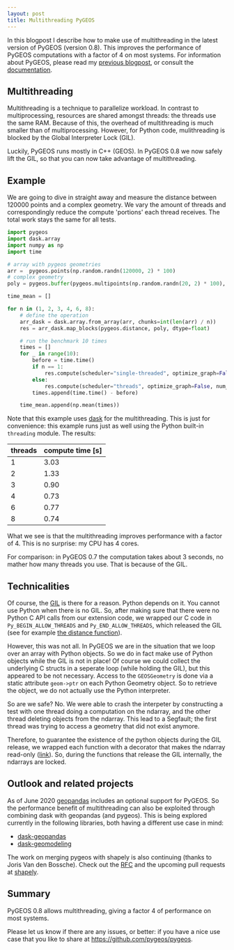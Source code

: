 ```yaml
---
layout: post
title: Multithreading PyGEOS
---
```


In this blogpost I describe how to make use of multithreading in the latest version of PyGEOS (version 0.8).
This improves the performance of PyGEOS computations with a factor of 4 on most systems.
For information about PyGEOS, please read my [previous blogpost](https://caspervdw.github.io/Introducing-Pygeos/), or consult the [documentation](https://pygeos.readthedocs.org).


## Multithreading

Multithreading is a technique to parallelize workload. In contrast to multiprocessing, resources are shared amongst threads: the threads use the same RAM. Because of this, the overhead of multithreading is much smaller than of multiprocessing. However, for Python code, mulithreading is blocked by the Global Interpreter Lock (GIL).

Luckily, PyGEOS runs mostly in C++ (GEOS). In PyGEOS 0.8 we now safely lift the GIL, so that you can now take advantage of multithreading.

## Example

We are going to dive in straight away and measure the distance between 120000 points and a complex geometry.
We vary the amount of threads and correspondingly reduce the compute 'portions' each thread receives.
The total work stays the same for all tests.

```python
import pygeos
import dask.array
import numpy as np
import time

# array with pygeos geometries
arr =  pygeos.points(np.random.randn(120000, 2) * 100)
# complex geometry
poly = pygeos.buffer(pygeos.multipoints(np.random.randn(20, 2) * 100), 0.2, quadsegs=20)

time_mean = []

for n in (1, 2, 3, 4, 6, 8):
    # define the operation
    arr_dask = dask.array.from_array(arr, chunks=int(len(arr) / n))
    res = arr_dask.map_blocks(pygeos.distance, poly, dtype=float)

    # run the benchmark 10 times
    times = []
    for _ in range(10):
        before = time.time()
        if n == 1:
            res.compute(scheduler="single-threaded", optimize_graph=False)
        else:
            res.compute(scheduler="threads", optimize_graph=False, num_workers=n)
        times.append(time.time() - before)

    time_mean.append(np.mean(times))
```

Note that this example uses [dask](https://dask.org/) for the multithreading.
This is just for convenience: this example runs just as well using the Python built-in ``threading`` module.
The results:


| threads | compute time [s] |
|---------|------------------|
| 1       | 3.03             |
| 2       | 1.33             |
| 3       | 0.90             |
| 4       | 0.73             |
| 6       | 0.77             |
| 8       | 0.74             |


What we see is that the multithreading improves performance with a factor of 4. This is no surprise: my CPU has 4 cores. 

For comparison: in PyGEOS 0.7 the computation takes about 3 seconds, no mather how many threads you use. That is because of the GIL.

## Technicalities

Of course, the [GIL](https://wiki.python.org/moin/GlobalInterpreterLock) is there for a reason. Python depends on it. You cannot use Python when there is no GIL. So, after making sure that there were no Python C API calls from our extension code, we wrapped our C code in ``Py_BEGIN_ALLOW_THREADS`` and ``Py_END_ALLOW_THREADS``, which released the GIL (see for example [the distance function](https://github.com/pygeos/pygeos/blob/77123ff4f8c7d065db49b045df3f3796a60d40f1/src/ufuncs.c#L848)).

However, this was not all. In PyGEOS we are in the situation that we loop over an array with Python objects. So we do in fact make use of Python objects while the GIL is not in place! Of course we could collect the underlying C structs in a seperate loop (while holding the GIL), but this appeared to be not necessary. Access to the ``GEOSGeometry`` is done via a static attribute ``geom->ptr`` on each Python Geometry object. So to retrieve the object, we do not actually use the Python interpreter.

So are we safe? No. We were able to crash the interpeter by constructing a test with one thread doing a computation on the ndarray, and the other thread deleting objects from the ndarray. This lead to a Segfault; the first thread was trying to access a geometry that did not exist anymore.

Therefore, to guarantee the existence of the python objects during the GIL release, we wrapped each function with a decorator that makes the ndarray read-only ([link](https://github.com/pygeos/pygeos/blob/77123ff4f8c7d065db49b045df3f3796a60d40f1/pygeos/decorators.py#L33)). So, during the functions that release the GIL internally, the ndarrays are locked.

## Outlook and related projects

As of June 2020 [geopandas](https://github.com/geopandas/geopandas/) includes an optional support for PyGEOS. So the performance benefit of multithreading can also be exploited through combining dask with geopandas (and pygeos). This is being explored currently in the following libraries, both having a different use case in mind:

 - [dask-geopandas](https://github.com/jsignell/dask-geopandas)
 - [dask-geomodeling](https://github.com/nens/dask-geomodeling)

The work on merging pygeos with shapely is also continuing (thanks to Joris Van den Bossche). Check out the [RFC](https://github.com/shapely/shapely-rfc/pull/1) and the upcoming pull requests at [shapely](https://github.com/Toblerity/Shapely).


## Summary

PyGEOS 0.8 allows multithreading, giving a factor 4 of performance on most systems.

Please let us know if there are any issues, or better: if you have a nice use case that you like to share at https://github.com/pygeos/pygeos.

